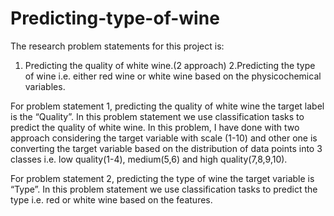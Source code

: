 # Predicting-type-of-wine
The research problem statements for this project is: 

1. Predicting the quality of white wine.(2 approach)
2.Predicting the type of wine i.e. either red wine or white wine based on the physicochemical variables.

For problem statement 1, 
predicting the quality of white wine the target label is the “Quality”. 
In this problem statement we use classification tasks to predict the quality of white wine. 
In this problem, I have done with two approach considering the target variable with scale (1-10) and other one is converting the target variable based on the distribution of data points into 3 classes i.e. low quality(1-4), medium(5,6) and high quality(7,8,9,10).

For problem statement 2, 
predicting the type of wine the target variable is “Type”. 
In this problem statement we use classification tasks to predict the type i.e. red or white wine based on the features.
